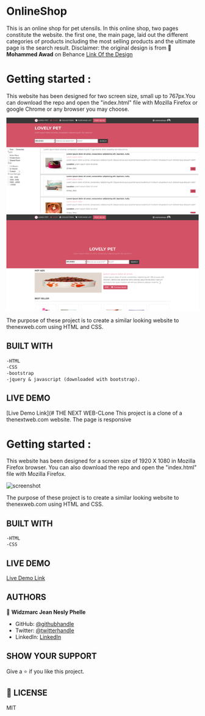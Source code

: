 # OnlineShop
This is an online shop for pet utensils. In this online shop, two pages constitute the website. the first one, the main page, laid out the different categories of products including the most selling products and the ultimate page is the search result.
Disclaimer: the original design is from 👤**Mohammed Awad** on Behance [Link Of the Design](https://www.behance.net/gallery/24796463/ZATTIX)

# Getting started :
This website has been designed for two screen size, small up to 767px.You can download the repo and open the "index.html" file with Mozilla Firefox or google Chrome or any browser you may choose.

![screenshot](assets/Screenshot1.png)
![screenshot](assets/Screenshot2.png)

The purpose of these project is to create a similar looking website to thenexweb.com using HTML and CSS.

## BUILT WITH

    -HTML
    -CSS
    -bootstrap
    -jquery & javascript (downloaded with bootstrap).

## LIVE DEMO

[Live Demo Link](# THE NEXT WEB-CLone
This project is a clone of a thenextweb.com website. The page is responsive

# Getting started :
This website has been designed for a screen size of 1920 X 1080 in Mozilla Firefox browser.
You can also download the repo and open the "index.html" file with Mozilla Firefox.

![screenshot](assets/screenshot.jpg)

The purpose of these project is to create a similar looking website to thenexweb.com using HTML and CSS.

## BUILT WITH

    -HTML
    -CSS

## LIVE DEMO

[Live Demo Link](https://widzthedvloper.github.io/OnlineShop/)

##  AUTHORS

👤 **Widzmarc Jean Nesly Phelle**

- GitHub: [@githubhandle](https://github.com/widzthedvloper)
- Twitter: [@twitterhandle](https://twitter.com/widzthedvloper)
- LinkedIn: [LinkedIn](https://www.linkedin.com/in/widzmarc-jean-nesly-phelle-252a26129/)

## SHOW YOUR SUPPORT
Give a :star: if you like this project.

## 📝 LICENSE
MIT
